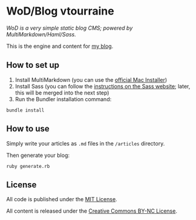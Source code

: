 # WoD/Blog vtourraine

_WoD is a very simple static blog CMS; powered by MultiMarkdown/Haml/Sass._

This is the engine and content for [my blog](http://www.vtourraine.net/blog/).


## How to set up

1. Install MultiMarkdown (you can use the [official Mac Installer](http://fletcherpenney.net/multimarkdown/download/))
2. Install Sass (you can follow the [instructions on the Sass website](http://sass-lang.com/install); later, this will be merged into the next step)
3. Run the Bundler installation command:

```
bundle install
```

## How to use

Simply write your articles as `.md` files in the `/articles` directory.

Then generate your blog:

```
ruby generate.rb
```



## License

All code is published under the [MIT License](http://opensource.org/licenses/MIT).

All content is released under the [Creative Commons BY-NC License](http://creativecommons.org/licenses/by-nc/4.0/).
